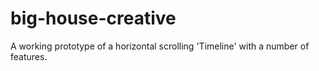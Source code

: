 # big-house-creative
A working prototype of a horizontal scrolling 'Timeline' with a number of features.
